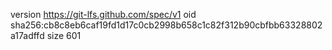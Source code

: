version https://git-lfs.github.com/spec/v1
oid sha256:cb8c8eb6caf19fd1d17c0cb2998b658c1c82f312b90cbfbb63328802a17adffd
size 601
